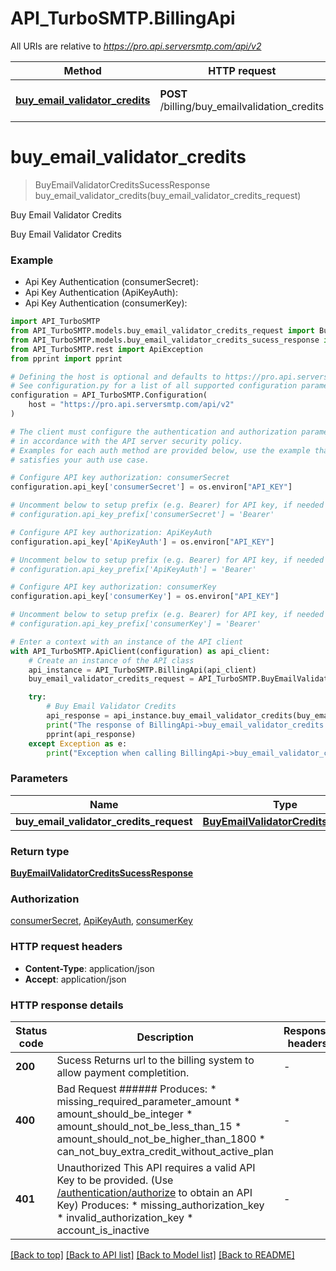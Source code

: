 # API_TurboSMTP.BillingApi

All URIs are relative to *https://pro.api.serversmtp.com/api/v2*

Method | HTTP request | Description
------------- | ------------- | -------------
[**buy_email_validator_credits**](BillingApi.md#buy_email_validator_credits) | **POST** /billing/buy_emailvalidation_credits | Buy Email Validator Credits


# **buy_email_validator_credits**
> BuyEmailValidatorCreditsSucessResponse buy_email_validator_credits(buy_email_validator_credits_request)

Buy Email Validator Credits

 Buy Email Validator Credits 

### Example

* Api Key Authentication (consumerSecret):
* Api Key Authentication (ApiKeyAuth):
* Api Key Authentication (consumerKey):

```python
import API_TurboSMTP
from API_TurboSMTP.models.buy_email_validator_credits_request import BuyEmailValidatorCreditsRequest
from API_TurboSMTP.models.buy_email_validator_credits_sucess_response import BuyEmailValidatorCreditsSucessResponse
from API_TurboSMTP.rest import ApiException
from pprint import pprint

# Defining the host is optional and defaults to https://pro.api.serversmtp.com/api/v2
# See configuration.py for a list of all supported configuration parameters.
configuration = API_TurboSMTP.Configuration(
    host = "https://pro.api.serversmtp.com/api/v2"
)

# The client must configure the authentication and authorization parameters
# in accordance with the API server security policy.
# Examples for each auth method are provided below, use the example that
# satisfies your auth use case.

# Configure API key authorization: consumerSecret
configuration.api_key['consumerSecret'] = os.environ["API_KEY"]

# Uncomment below to setup prefix (e.g. Bearer) for API key, if needed
# configuration.api_key_prefix['consumerSecret'] = 'Bearer'

# Configure API key authorization: ApiKeyAuth
configuration.api_key['ApiKeyAuth'] = os.environ["API_KEY"]

# Uncomment below to setup prefix (e.g. Bearer) for API key, if needed
# configuration.api_key_prefix['ApiKeyAuth'] = 'Bearer'

# Configure API key authorization: consumerKey
configuration.api_key['consumerKey'] = os.environ["API_KEY"]

# Uncomment below to setup prefix (e.g. Bearer) for API key, if needed
# configuration.api_key_prefix['consumerKey'] = 'Bearer'

# Enter a context with an instance of the API client
with API_TurboSMTP.ApiClient(configuration) as api_client:
    # Create an instance of the API class
    api_instance = API_TurboSMTP.BillingApi(api_client)
    buy_email_validator_credits_request = API_TurboSMTP.BuyEmailValidatorCreditsRequest() # BuyEmailValidatorCreditsRequest | 

    try:
        # Buy Email Validator Credits
        api_response = api_instance.buy_email_validator_credits(buy_email_validator_credits_request)
        print("The response of BillingApi->buy_email_validator_credits:\n")
        pprint(api_response)
    except Exception as e:
        print("Exception when calling BillingApi->buy_email_validator_credits: %s\n" % e)
```



### Parameters


Name | Type | Description  | Notes
------------- | ------------- | ------------- | -------------
 **buy_email_validator_credits_request** | [**BuyEmailValidatorCreditsRequest**](BuyEmailValidatorCreditsRequest.md)|  | 

### Return type

[**BuyEmailValidatorCreditsSucessResponse**](BuyEmailValidatorCreditsSucessResponse.md)

### Authorization

[consumerSecret](../README.md#consumerSecret), [ApiKeyAuth](../README.md#ApiKeyAuth), [consumerKey](../README.md#consumerKey)

### HTTP request headers

 - **Content-Type**: application/json
 - **Accept**: application/json

### HTTP response details

| Status code | Description | Response headers |
|-------------|-------------|------------------|
**200** | Sucess  Returns url to the billing system to allow payment completition.   |  -  |
**400** | Bad Request  ###### Produces:  * missing_required_parameter_amount * amount_should_be_integer * amount_should_not_be_less_than_15 * amount_should_not_be_higher_than_1800 * can_not_buy_extra_credit_without_active_plan  |  -  |
**401** | Unauthorized  This API requires a valid API Key to be provided. (Use [/authentication/authorize](#/authentication/AuthenticationLogin) to obtain an API Key)  Produces:  * missing_authorization_key * invalid_authorization_key * account_is_inactive  |  -  |

[[Back to top]](#) [[Back to API list]](../README.md#documentation-for-api-endpoints) [[Back to Model list]](../README.md#documentation-for-models) [[Back to README]](../README.md)

